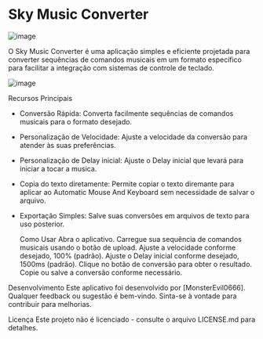 # Sky Music Converter

![image](https://github.com/MonsterEvil0666/Sky-Music-Converter/assets/115512214/d504f140-8d9f-4d6a-8106-48e4f4f2c0a6)


O Sky Music Converter é uma aplicação simples e eficiente projetada para converter sequências de comandos musicais em um formato específico para facilitar a integração com sistemas de controle de teclado.


![image](https://github.com/MonsterEvil0666/Sky-Music-Converter/assets/115512214/61095e59-58c3-41a9-9a61-77433253de32)



   Recursos Principais

- Conversão Rápida: Converta facilmente sequências de comandos musicais para o formato desejado.
- Personalização de Velocidade: Ajuste a velocidade da conversão para atender às suas preferências.
- Personalização de Delay inicial: Ajuste o Delay inicial que levará para iniciar a tocar a musica.
- Copia do texto diretamente: Permite copiar o texto diremante para aplicar ao Automatic Mouse And Keyboard sem necessidade de salvar o arquivo.
- Exportação Simples: Salve suas conversões em arquivos de texto para uso posterior.

   Como Usar
Abra o aplicativo.
Carregue sua sequência de comandos musicais usando o botão de upload.
Ajuste a velocidade conforme desejado, 100% (padrão).
Ajuste o Delay inicial conforme desejado, 1500ms (padrão).
Clique no botão de conversão para obter o resultado.
Copie ou salve a conversão conforme necessário.

Desenvolvimento
Este aplicativo foi desenvolvido por [MonsterEvil0666]. Qualquer feedback ou sugestão é bem-vindo. Sinta-se à vontade para contribuir para melhorias.

Licença
Este projeto não é licenciado - consulte o arquivo LICENSE.md para detalhes.
